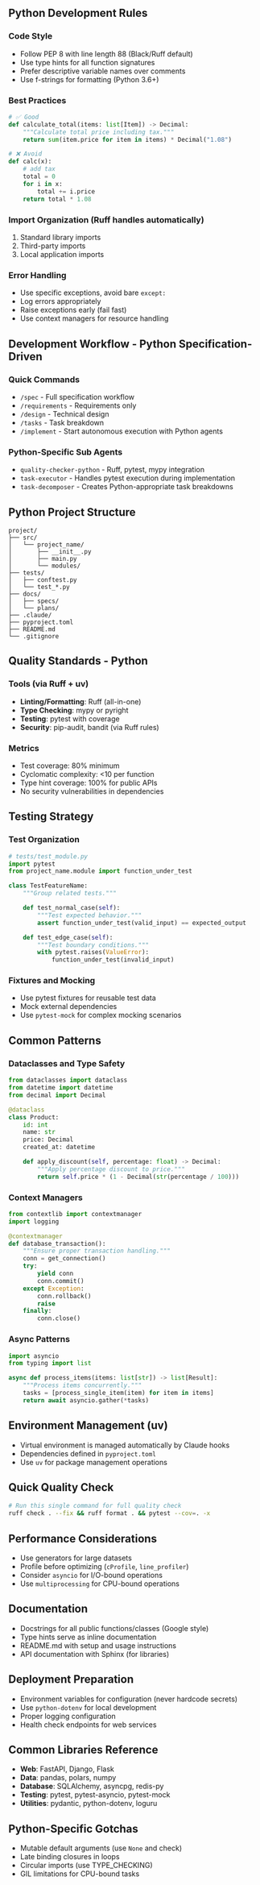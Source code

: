 ## Python Development Rules

### Code Style
- Follow PEP 8 with line length 88 (Black/Ruff default)
- Use type hints for all function signatures
- Prefer descriptive variable names over comments
- Use f-strings for formatting (Python 3.6+)

### Best Practices
```python
# ✅ Good
def calculate_total(items: list[Item]) -> Decimal:
    """Calculate total price including tax."""
    return sum(item.price for item in items) * Decimal("1.08")

# ❌ Avoid
def calc(x):
    # add tax
    total = 0
    for i in x:
        total += i.price
    return total * 1.08
```

### Import Organization (Ruff handles automatically)
1. Standard library imports
2. Third-party imports
3. Local application imports

### Error Handling
- Use specific exceptions, avoid bare `except:`
- Log errors appropriately
- Raise exceptions early (fail fast)
- Use context managers for resource handling

## Development Workflow - Python Specification-Driven

### Quick Commands
- `/spec` - Full specification workflow
- `/requirements` - Requirements only
- `/design` - Technical design
- `/tasks` - Task breakdown
- `/implement` - Start autonomous execution with Python agents

### Python-Specific Sub Agents
- `quality-checker-python` - Ruff, pytest, mypy integration
- `task-executor` - Handles pytest execution during implementation
- `task-decomposer` - Creates Python-appropriate task breakdowns

## Python Project Structure
```
project/
├── src/
│   └── project_name/
│       ├── __init__.py
│       ├── main.py
│       └── modules/
├── tests/
│   ├── conftest.py
│   └── test_*.py
├── docs/
│   ├── specs/
│   └── plans/
├── .claude/
├── pyproject.toml
├── README.md
└── .gitignore
```

## Quality Standards - Python

### Tools (via Ruff + uv)
- **Linting/Formatting**: Ruff (all-in-one)
- **Type Checking**: mypy or pyright
- **Testing**: pytest with coverage
- **Security**: pip-audit, bandit (via Ruff rules)

### Metrics
- Test coverage: 80% minimum
- Cyclomatic complexity: <10 per function
- Type hint coverage: 100% for public APIs
- No security vulnerabilities in dependencies

## Testing Strategy

### Test Organization
```python
# tests/test_module.py
import pytest
from project_name.module import function_under_test

class TestFeatureName:
    """Group related tests."""

    def test_normal_case(self):
        """Test expected behavior."""
        assert function_under_test(valid_input) == expected_output

    def test_edge_case(self):
        """Test boundary conditions."""
        with pytest.raises(ValueError):
            function_under_test(invalid_input)
```

### Fixtures and Mocking
- Use pytest fixtures for reusable test data
- Mock external dependencies
- Use `pytest-mock` for complex mocking scenarios

## Common Patterns

### Dataclasses and Type Safety
```python
from dataclasses import dataclass
from datetime import datetime
from decimal import Decimal

@dataclass
class Product:
    id: int
    name: str
    price: Decimal
    created_at: datetime

    def apply_discount(self, percentage: float) -> Decimal:
        """Apply percentage discount to price."""
        return self.price * (1 - Decimal(str(percentage / 100)))
```

### Context Managers
```python
from contextlib import contextmanager
import logging

@contextmanager
def database_transaction():
    """Ensure proper transaction handling."""
    conn = get_connection()
    try:
        yield conn
        conn.commit()
    except Exception:
        conn.rollback()
        raise
    finally:
        conn.close()
```

### Async Patterns
```python
import asyncio
from typing import list

async def process_items(items: list[str]) -> list[Result]:
    """Process items concurrently."""
    tasks = [process_single_item(item) for item in items]
    return await asyncio.gather(*tasks)
```

## Environment Management (uv)
- Virtual environment is managed automatically by Claude hooks
- Dependencies defined in `pyproject.toml`
- Use `uv` for package management operations

## Quick Quality Check
```bash
# Run this single command for full quality check
ruff check . --fix && ruff format . && pytest --cov=. -x
```

## Performance Considerations
- Use generators for large datasets
- Profile before optimizing (`cProfile`, `line_profiler`)
- Consider `asyncio` for I/O-bound operations
- Use `multiprocessing` for CPU-bound operations

## Documentation
- Docstrings for all public functions/classes (Google style)
- Type hints serve as inline documentation
- README.md with setup and usage instructions
- API documentation with Sphinx (for libraries)

## Deployment Preparation
- Environment variables for configuration (never hardcode secrets)
- Use `python-dotenv` for local development
- Proper logging configuration
- Health check endpoints for web services

## Common Libraries Reference
- **Web**: FastAPI, Django, Flask
- **Data**: pandas, polars, numpy
- **Database**: SQLAlchemy, asyncpg, redis-py
- **Testing**: pytest, pytest-asyncio, pytest-mock
- **Utilities**: pydantic, python-dotenv, loguru

## Python-Specific Gotchas
- Mutable default arguments (use `None` and check)
- Late binding closures in loops
- Circular imports (use TYPE_CHECKING)
- GIL limitations for CPU-bound tasks
